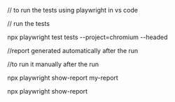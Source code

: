 // to run the tests using playwright in vs code

// run the tests

npx playwright test tests --project=chromium --headed   

//report generated automatically after the run

//to run it manually after the run 

npx playwright show-report my-report  

npx playwright show-report
